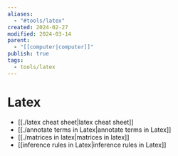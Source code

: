 ```yaml
---
aliases:
  - "#tools/latex"
created: 2024-02-27
modified: 2024-03-14
parent:
  - "[[computer|computer]]"
publish: true
tags:
  - tools/latex
---
```


# Latex
- [[./latex cheat sheet|latex cheat sheet]]
- [[./annotate terms in Latex|annotate terms in Latex]]
- [[./matrices in latex|matrices in latex]]
- [[inference rules in Latex|inference rules in Latex]]